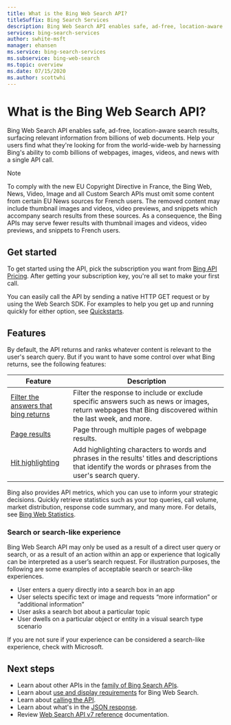 ```yaml
---
title: What is the Bing Web Search API?
titleSuffix: Bing Search Services
description: Bing Web Search API enables safe, ad-free, location-aware search results, surfacing relevant information from billions of web documents.
services: bing-search-services
author: swhite-msft
manager: ehansen
ms.service: bing-search-services
ms.subservice: bing-web-search
ms.topic: overview
ms.date: 07/15/2020
ms.author: scottwhi
---
```


# What is the Bing Web Search API?

Bing Web Search API enables safe, ad-free, location-aware search results, surfacing relevant information from billions of web documents. Help your users find what they're looking for from the world-wide-web by harnessing Bing's ability to comb billions of webpages, images, videos, and news with a single API call.

> [!NOTE]
> To comply with the new EU Copyright Directive in France, the Bing Web, News, Video, Image and all Custom Search APIs must omit some content from certain EU News sources for French users. The removed content may include thumbnail images and videos, video previews, and snippets which accompany search results from these sources. As a consequence, the Bing APIs may serve fewer results with thumbnail images and videos, video previews, and snippets to French users.


## Get started

To get started using the API, pick the subscription you want from <a href="https://www.microsoft.com/en-us/bing/apis/pricing" target="_blank">Bing API Pricing</a>. After getting your subscription key, you're all set to make your first call. 

You can easily call the API by sending a native HTTP GET request or by using the Web Search SDK. For examples to help you get up and running quickly for either option, see [Quickstarts](quickstarts/quickstarts.md).


## Features  

By default, the API returns and ranks whatever content is relevant to the user's search query. But if you want to have some control over what Bing returns, see the following features:

|Feature|Description
|-|-
|[Filter the answers that bing returns](filter-answers.md)|Filter the response to include or exclude specific answers such as news or images, return webpages that Bing discovered within the last week, and more.
|[Page results](page-results.md)|Page through multiple pages of webpage results.
|[Hit highlighting](hit-highlighting.md)|Add highlighting characters to words and phrases in the results' titles and descriptions that identify the words or phrases from the user's search query.

Bing also provides API metrics, which you can use to inform your strategic decisions. Quickly retrieve statistics such as your top queries, call volume, market distribution, response code summary, and many more. For details, see [Bing Web Statistics](bing-web-stats.md).


### Search or search-like experience

Bing Web Search API may only be used as a result of a direct user query or search, or as a result of an action within an app or experience that logically can be interpreted as a user’s search request. For illustration purposes, the following are some examples of acceptable search or search-like experiences.

- User enters a query directly into a search box in an app
- User selects specific text or image and requests “more information” or “additional information”
- User asks a search bot about a particular topic
- User dwells on a particular object or entity in a visual search type scenario

If you are not sure if your experience can be considered a search-like experience, check with Microsoft.


## Next steps

- Learn about other APIs in the [family of Bing Search APIs](bing-api-comparison.md).
- Learn about [use and display requirements](use-display-requirements.md) for Bing Web Search.  
- Learn about [calling the API](search-the-web.md).
- Learn about what's in the [JSON response](search-responses.md).
- Review [Web Search API v7 reference](reference/endpoints.md) documentation.  
